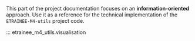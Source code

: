 This part of the project documentation focuses on
an **information-oriented** approach. Use it as a
reference for the technical implementation of the
`ETRAINEE-M4-utils` project code.

::: etrainee_m4_utils.visualisation